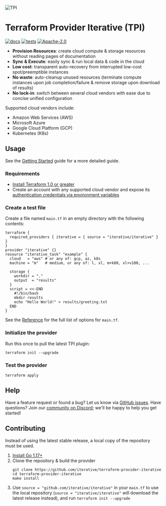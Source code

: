 ![TPI](https://static.iterative.ai/img/cml/banner-terraform.png)

# Terraform Provider Iterative (TPI)

[![docs](https://img.shields.io/badge/-docs-5c4ee5?logo=terraform)](https://registry.terraform.io/providers/iterative/iterative/latest/docs)
[![tests](https://img.shields.io/github/workflow/status/iterative/terraform-provider-iterative/Test?label=tests&logo=GitHub)](https://github.com/iterative/terraform-provider-iterative/actions/workflows/test.yml)
[![Apache-2.0](https://img.shields.io/badge/licence-Apache%202.0-blue)](https://github.com/iterative/terraform-provider-iterative/blob/master/LICENSE)

- **Provision Resources**: create cloud compute & storage resources without reading pages of documentation
- **Sync & Execute**: easily sync & run local data & code in the cloud
- **Low cost**: transparent auto-recovery from interrupted low-cost spot/preemptible instances
- **No waste**: auto-cleanup unused resources (terminate compute instances upon job completion/failure & remove storage upon download of results)
- **No lock-in**: switch between several cloud vendors with ease due to concise unified configuration

Supported cloud vendors include:

- Amazon Web Services (AWS)
- Microsoft Azure
- Google Cloud Platform (GCP)
- Kubernetes (K8s)

## Usage

See the [Getting Started](https://registry.terraform.io/providers/iterative/iterative/latest/docs/guides/getting-started) guide for a more detailed guide.

### Requirements

- [Install Terraform 1.0 or greater](https://learn.hashicorp.com/tutorials/terraform/install-cli#install-terraform)
- Create an account with any supported cloud vendor and expose its [authentication credentials via environment variables](https://registry.terraform.io/providers/iterative/iterative/latest/docs#authentication)

### Create a test file

Create a file named `main.tf` in an empty directory with the following contents:

```hcl
terraform {
  required_providers { iterative = { source = "iterative/iterative" } }
}
provider "iterative" {}
resource "iterative_task" "example" {
  cloud   = "aws" # or any of: gcp, az, k8s
  machine = "m"   # medium, or any of: l, xl, m+k80, xl+v100, ...

  storage {
    workdir = "."
    output  = "results"
  }
  script = <<-END
    #!/bin/bash
    mkdir results
    echo "Hello World!" > results/greeting.txt
  END
}
```

See the [Reference](https://registry.terraform.io/providers/iterative/iterative/latest/docs/resources/task) for the full list of options for `main.tf`.

### Initialize the provider

Run this once to pull the latest TPI plugin:

```console
terraform init --upgrade
```

### Test the provider

```console
terraform apply
```

## Help

Have a feature request or found a bug? Let us know via [GitHub issues](https://github.com/iterative/terraform-provider-iterative/issues). Have questions? Join our [community on Discord](https://discord.gg/bzA6uY7); we'll be happy to help you get started!

## Contributing

Instead of using the latest stable release, a local copy of the repository must be used.

1. [Install Go 1.17+](https://golang.org/doc/install)
2. Clone the repository & build the provider
   ```console
   git clone https://github.com/iterative/terraform-provider-iterative
   cd terraform-provider-iterative
   make install
   ```
3. Use `source = "github.com/iterative/iterative"` in your `main.tf` to use the local repository (`source = "iterative/iterative"` will download the latest release instead), and run `terraform init --upgrade`
